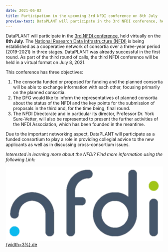 ```yaml
---
date: 2021-06-02
title: Participation in the upcoming 3rd NFDI conference on 8th July
preview-text: DataPLANT will participate in the 3rd NFDI conference, held virtually on the **8th July**. The National Research Data Infrastructure (NFDI) is being established as a cooperative network of consortia over a three-year period (2019-2021) in three stages. DataPLANT was already successful in the first round. As part of the third round of calls, the third NFDI conference will be held in a virtual format on July 8 ...
---
```


DataPLANT will participate in the [3rd NFDI conference](https://www.dfg.de/foerderung/info_wissenschaft/2021/info_wissenschaft_21_38/index.html), held virtually on the **8th July**. The [National Research Data Infrastructure (NFDI)](https://www.nfdi.de/) is being established as a cooperative network of consortia over a three-year period (2019-2021) in three stages. DataPLANT was already successful in the first round. As part of the third round of calls, the third NFDI conference will be held in a virtual format on July 8, 2021.

This conference has three objectives:

1. The consortia funded or proposed for funding and the planned consortia will be able to exchange information with each other, focusing primarily on the planned consortia.
2. The DFG would like to inform the representatives of planned consortia about the status of the NFDI and the key points for the submission of proposals in the third and, for the time being, final round.
3. The NFDI Directorate and in particular its director, Professor Dr. York Sure-Vetter, will also be represented to present the further activities of the NFDI Association, which has been founded in the meantime.

Due to the important networking aspect, DataPLANT will participate as a funded consortium to play a role in providing collegial advice to the new applicants as well as in discussing cross-consortium issues.

*Interested in learning more about the NFDI? Find more information using the following Link:*

[![NFDI](../../images/Emojis/NFDI.svg "Onboarding Strategy"){width=3%}](https://www.nfdi.de)[.de](https://www.nfdi.de)

